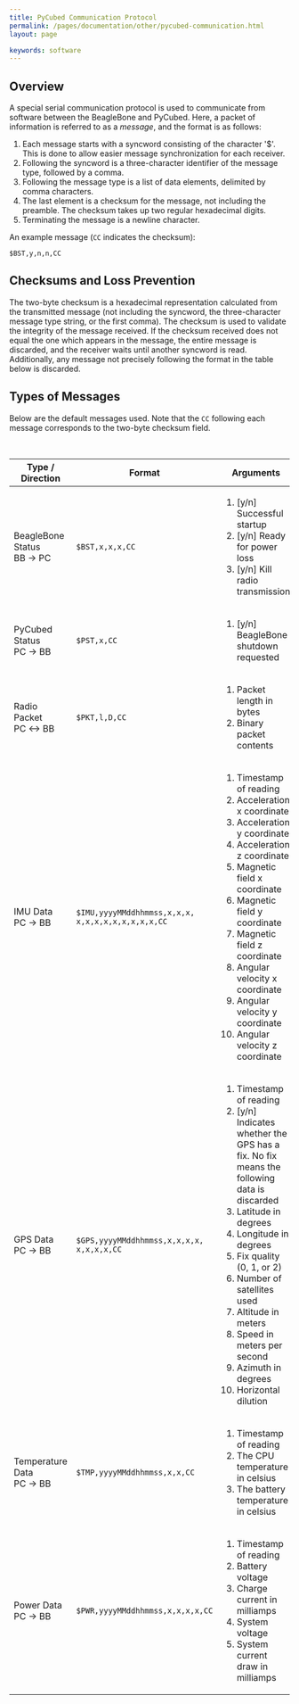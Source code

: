 ```yaml
---
title: PyCubed Communication Protocol
permalink: /pages/documentation/other/pycubed-communication.html
layout: page

keywords: software
---
```



## Overview
A special serial communication protocol is used to communicate from software between the BeagleBone and PyCubed. Here, a packet of information is referred to as a _message_, and the format is as follows:

1. Each message starts with a syncword consisting of the character '$'. This is done to allow easier message synchronization for each receiver.
2. Following the syncword is a three-character identifier of the message type, followed by a comma.
3. Following the message type is a list of data elements, delimited by comma characters.
4. The last element is a checksum for the message, not including the preamble. The checksum takes up two regular hexadecimal digits.
5. Terminating the message is a newline character.

An example message (`CC` indicates the checksum):

```
$BST,y,n,n,CC
```

## Checksums and Loss Prevention
The two-byte checksum is a hexadecimal representation calculated from the transmitted message (not including the syncword, the three-character message type string, or the first comma). The checksum is used to validate the integrity of the message received. If the checksum received does not equal the one which appears in the message, the entire message is discarded, and the receiver waits until another syncword is read. Additionally, any message not precisely following the format in the table below is discarded.



## Types of Messages

Below are the default messages used. Note that the `CC` following each message corresponds to the two-byte checksum
field.

<br>

<table width="100%" align="center">
    <thead>
        <tr>
            <th>Type / Direction</th>
            <th>Format</th>
            <th>Arguments</th>
        </tr>
    </thead>
    <tbody>
        <tr>
            <td>BeagleBone Status<br>BB &rarr; PC</td>
            <td><code>$BST,x,x,x,CC</code></td>
            <td>
                <ol>
                    <li>[y/n] Successful startup</li>
                    <li>[y/n] Ready for power loss</li>
                    <li>[y/n] Kill radio transmission</li>
                </ol>
            </td>
        </tr>
        <tr>
            <td>PyCubed Status<br>PC &rarr; BB</td>
            <td><code>$PST,x,CC</code></td>
            <td>
                <ol>
                    <li>[y/n] BeagleBone shutdown requested</li>
                </ol>
            </td>
        </tr>
        <tr>
            <td>Radio Packet<br>PC &harr; BB</td>
            <td><code>$PKT,l,D,CC</code></td>
            <td>
                <ol>
                    <li>Packet length in bytes</li>
                    <li>Binary packet contents</li>
                </ol>
            </td>
        </tr>
        <tr>
            <td>IMU Data<br>PC &rarr; BB</td>
            <td><code>$IMU,yyyyMMddhhmmss,x,x,x,<br>x,x,x,x,x,x,x,x,x,CC</code></td>
            <td>
                <ol>
                    <li>Timestamp of reading</li>
                    <li>Acceleration x coordinate</li>
                    <li>Acceleration y coordinate</li>
                    <li>Acceleration z coordinate</li>
                    <li>Magnetic field x coordinate</li>
                    <li>Magnetic field y coordinate</li>
                    <li>Magnetic field z coordinate</li>
                    <li>Angular velocity  x coordinate</li>
                    <li>Angular velocity  y coordinate</li>
                    <li>Angular velocity  z coordinate</li>
                </ol>
            </td>
        </tr>
        <tr>
            <td>GPS Data<br>PC &rarr; BB</td>
            <td><code>$GPS,yyyyMMddhhmmss,x,x,x,x,<br>x,x,x,x,CC</code></td>
            <td>
                <ol>
                    <li>Timestamp of reading</li>
                    <li>[y/n] Indicates whether the GPS has a fix. No fix means the following data is discarded</li>
                    <li>Latitude in degrees</li>
                    <li>Longitude in degrees</li>
                    <li>Fix quality (0, 1, or 2)</li>
                    <li>Number of satellites used</li>
                    <li>Altitude in meters</li>
                    <li>Speed in meters per second</li>
                    <li>Azimuth in degrees</li>
                    <li>Horizontal dilution</li>
                </ol>
            </td>
        </tr>
        <tr>
            <td>Temperature Data<br>PC &rarr; BB</td>
            <td><code>$TMP,yyyyMMddhhmmss,x,x,CC</code></td>
            <td>
                <ol>
                    <li>Timestamp of reading</li>
                    <li>The CPU temperature in celsius</li>
                    <li>The battery temperature in celsius</li>
                </ol>
            </td>
        </tr>
        <tr>
            <td>Power Data<br>PC &rarr; BB</td>
            <td><code>$PWR,yyyyMMddhhmmss,x,x,x,x,CC</code></td>
            <td>
                <ol>
                    <li>Timestamp of reading</li>
                    <li>Battery voltage</li>
                    <li>Charge current in milliamps</li>
                    <li>System voltage</li>
                    <li>System current draw in milliamps</li>
                </ol>
            </td>
        </tr>
    </tbody>
</table>